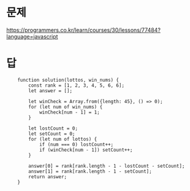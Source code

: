 # 문제
https://programmers.co.kr/learn/courses/30/lessons/77484?language=javascript


# 답
        function solution(lottos, win_nums) {
            const rank = [1, 2, 3, 4, 5, 6, 6];
            let answer = [];

            let winCheck = Array.from({length: 45}, () => 0);
            for (let num of win_nums) {
                winCheck[num - 1] = 1;
            }

            let lostCount = 0;
            let setCount = 0;
            for (let num of lottos) {
                if (num === 0) lostCount++;
                if (winCheck[num - 1]) setCount++;
            }

            answer[0] = rank[rank.length - 1 - lostCount - setCount];
            answer[1] = rank[rank.length - 1 - setCount];
            return answer;
        }
